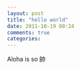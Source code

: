 ```yaml
---
layout: post
title: "hello world"
date: 2011-10-19 00:24
comments: true
categories: 
---
```


Aloha is so 
帥


